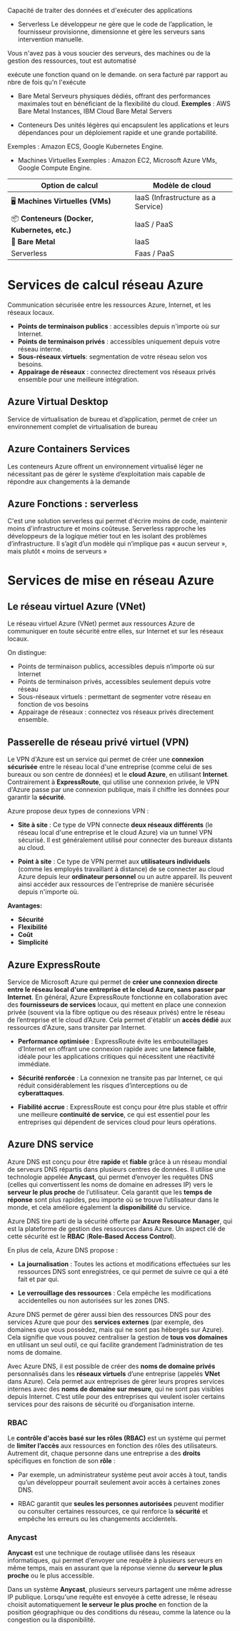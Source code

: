 Capacité de traiter des données et d'exécuter des applications

- Serverless
Le développeur ne gère que le code de l’application, le fournisseur provisionne, dimensionne et gère les serveurs sans intervention manuelle.

Vous n'avez pas à vous soucier des serveurs, des machines ou de la gestion des ressources, tout est automatisé

exécute une fonction quand on le demande. on sera facturé par rapport au nbre de fois qu'n l'exécute

- Bare Metal
Serveurs physiques dédiés, offrant des performances maximales tout en bénéficiant de la flexibilité du cloud. **Exemples** : AWS Bare Metal Instances, IBM Cloud Bare Metal Servers

- Conteneurs
Des unités légères qui encapsulent les applications et leurs dépendances pour un déploiement rapide et une grande portabilité.

Exemples : Amazon ECS, Google Kubernetes Engine.

- Machines Virtuelles
Exemples : Amazon EC2, Microsoft Azure VMs, Google Compute Engine.


| Option de calcul                             | Modèle de cloud                    |
| -------------------------------------------- | ---------------------------------- |
| 🖥 **Machines Virtuelles (VMs)**             | IaaS (Infrastructure as a Service) |
| 📦 **Conteneurs (Docker, Kubernetes, etc.)** | IaaS / PaaS                        |
| 🔧 **Bare Metal**                            | IaaS                               |
| Serverless                                   | Faas / PaaS                        |

# Services de calcul réseau Azure
Communication sécurisée entre les ressources Azure, Internet, et les réseaux locaux.

- **Points de terminaison publics** : accessibles depuis n'importe où sur Internet.
- **Points de terminaison privés** : accessibles uniquement depuis votre réseau interne.
- **Sous-réseaux virtuels**: segmentation de votre réseau selon vos besoins.
- **Appairage de réseaux** : connectez directement vos réseaux privés ensemble pour une meilleure intégration.

## Azure Virtual Desktop
Service de virtualisation de bureau et d’application, permet de créer un environnement complet de virtualisation de bureau

## Azure Containers Services

Les conteneurs Azure offrent un environnement virtualisé léger ne nécessitant pas de gérer le système d’exploitation mais capable de répondre aux changements à la demande

## Azure Fonctions : serverless
C'est une solution serverless qui permet d'écrire moins de code, maintenir moins d'infrastructure et moins coûteuse.
Serverless rapproche les développeurs de la logique métier tout en les isolant des problèmes d’infrastructure. Il s’agit d’un modèle qui n’implique pas « aucun serveur », mais plutôt « moins de serveurs »

# Services de mise en réseau Azure
## Le réseau virtuel Azure (VNet)

Le réseau virtuel Azure (VNet) permet aux ressources Azure de communiquer en toute sécurité entre elles, sur Internet et sur les réseaux locaux.

On distingue:

- Points de terminaison publics, accessibles depuis n’importe où sur Internet
- Points de terminaison privés, accessibles seulement depuis votre réseau
- Sous-réseaux virtuels : permettant de segmenter votre réseau en fonction de vos besoins
- Appairage de réseaux : connectez vos réseaux privés directement ensemble.

## Passerelle de réseau privé virtuel (VPN)

Le VPN d'Azure est un service qui permet de créer une **connexion sécurisée** entre le réseau local d'une entreprise (comme celui de ses bureaux ou son centre de données) et le **cloud Azure**, en utilisant **Internet**. Contrairement à **ExpressRoute**, qui utilise une connexion privée, le VPN d'Azure passe par une connexion publique, mais il chiffre les données pour garantir la **sécurité**.

Azure propose deux types de connexions VPN :

- **Site à site** : Ce type de VPN connecte **deux réseaux différents** (le réseau local d'une entreprise et le cloud Azure) via un tunnel VPN sécurisé. Il est généralement utilisé pour connecter des bureaux distants au cloud.
    
- **Point à site** : Ce type de VPN permet aux **utilisateurs individuels** (comme les employés travaillant à distance) de se connecter au cloud Azure depuis leur **ordinateur personnel** ou un autre appareil. Ils peuvent ainsi accéder aux ressources de l'entreprise de manière sécurisée depuis n'importe où.
    

**Avantages:**

- **Sécurité** 
- **Flexibilité** 
- **Coût** 
- **Simplicité**

## Azure ExpressRoute
Service de Microsoft Azure qui permet de **créer une connexion directe entre le réseau local d'une entreprise et le cloud Azure, sans passer par Internet**. En général, Azure ExpressRoute fonctionne en collaboration avec des **fournisseurs de services** locaux, qui mettent en place une connexion privée (souvent via la fibre optique ou des réseaux privés) entre le réseau de l’entreprise et le cloud d’Azure. Cela permet d'établir un **accès dédié** aux ressources d'Azure, sans transiter par Internet.

- **Performance optimisée** : ExpressRoute évite les embouteillages d’Internet en offrant une connexion rapide avec une **latence faible**, idéale pour les applications critiques qui nécessitent une réactivité immédiate.
    
- **Sécurité renforcée** : La connexion ne transite pas par Internet, ce qui réduit considérablement les risques d’interceptions ou de **cyberattaques**.
    
- **Fiabilité accrue** : ExpressRoute est conçu pour être plus stable et offrir une meilleure **continuité de service**, ce qui est essentiel pour les entreprises qui dépendent de services cloud pour leurs opérations.

## Azure DNS service

Azure DNS est conçu pour être **rapide** et **fiable** grâce à un réseau mondial de serveurs DNS répartis dans plusieurs centres de données. Il utilise une technologie appelée **Anycast**, qui permet d’envoyer les requêtes DNS (celles qui convertissent les noms de domaine en adresses IP) vers le **serveur le plus proche** de l’utilisateur. Cela garantit que les **temps de réponse** sont plus rapides, peu importe où se trouve l’utilisateur dans le monde, et cela améliore également la **disponibilité** du service.

Azure DNS tire parti de la sécurité offerte par **Azure Resource Manager**, qui est la plateforme de gestion des ressources dans Azure. Un aspect clé de cette sécurité est le **RBAC** (**Role-Based Access Control**).

En plus de cela, Azure DNS propose :

- **La journalisation** : Toutes les actions et modifications effectuées sur les ressources DNS sont enregistrées, ce qui permet de suivre ce qui a été fait et par qui.
    
- **Le verrouillage des ressources** : Cela empêche les modifications accidentelles ou non autorisées sur les zones DNS.
    

Azure DNS permet de gérer aussi bien des ressources DNS pour des services Azure que pour des **services externes** (par exemple, des domaines que vous possèdez, mais qui ne sont pas hébergés sur Azure). Cela signifie que vous pouvez centraliser la gestion de **tous vos domaines** en utilisant un seul outil, ce qui facilite grandement l’administration de tes noms de domaine.

Avec Azure DNS, il est possible de créer des **noms de domaine privés** personnalisés dans les **réseaux virtuels** d’une entreprise (appelés **VNet** dans Azure). Cela permet aux entreprises de gérer leurs propres services internes avec des **noms de domaine sur mesure**, qui ne sont pas visibles depuis Internet. C’est utile pour des entreprises qui veulent isoler certains services pour des raisons de sécurité ou d’organisation interne.
### RBAC 
Le **contrôle d'accès basé sur les rôles (RBAC)** est un système qui permet de **limiter l’accès** aux ressources en fonction des rôles des utilisateurs. Autrement dit, chaque personne dans une entreprise a des **droits** spécifiques en fonction de son **rôle** :

- Par exemple, un administrateur système peut avoir accès à tout, tandis qu’un développeur pourrait seulement avoir accès à certaines zones DNS.
    
- RBAC garantit que **seules les personnes autorisées** peuvent modifier ou consulter certaines ressources, ce qui renforce la **sécurité** et empêche les erreurs ou les changements accidentels.
### Anycast
**Anycast** est une technique de routage utilisée dans les réseaux informatiques, qui permet d'envoyer une requête à plusieurs serveurs en même temps, mais en assurant que la réponse vienne du **serveur le plus proche** ou le plus accessible.

Dans un système **Anycast**, plusieurs serveurs partagent une même adresse IP publique. Lorsqu'une requête est envoyée à cette adresse, le réseau choisit automatiquement **le serveur le plus proche** en fonction de la position géographique ou des conditions du réseau, comme la latence ou la congestion ou la disponibilité.